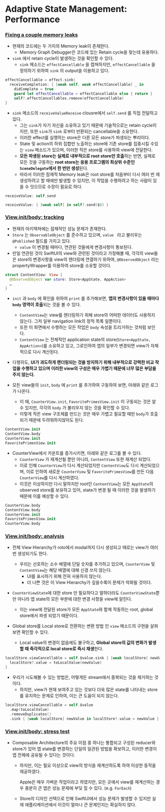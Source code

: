 # Adaptive State Management: Performance

### [Fixing a couple memory leaks](https://www.pointfree.co/collections/composable-architecture/adaptation/ep94-adaptive-state-management-performance#t126)

- 현재의 코드에는 두 가지의 Memory leak이 존재한다.
  - Memory Graph Debugger은 코드에 있는 Retain cycle을 찾는데 유용하다.
- `sink` 에서 retain cycle이 발생하는 것을 확인할 수 있다.
  - `sink` 메소드는 `effectCancellable` 을 캡쳐하지만, `effectCancellable` 을 정의하기 위하여 `sink` 의 output을 이용하고 있다.

```swift
effectCancellable = effect.sink(
  receiveCompletion: { [weak self, weak effectCancellable] _ in
    didComplete = true
    guard let effectCancellable = effectCancellable else { return }
    self?.effectCancellables.remove(effectCancellable)
}
```

- `sink` 메소드의 `receiveValueReceive` clousre에서 `self.send` 를 직접 전달하고 있다.
  - 그는 `sink`가 자기 자신을 소유하고 있기 때문에 기술적으로는 retain cycle이지만,  또한  `sink`가 `sink` 로부터 반환되는 cancellable을 소유한다.
  - 이러한 effect를 실행하는 store은 다른 모든 store가 파생되는 뿌리이다.
  - State 및 action의 하위 집합만 노출하는 store에 기존 store를 집중시킬 수있는 `view` 메소드가 있으며, 이러한 작은 store를 사용하여 view에 전달한다.
  - **모든 파생된 store는 실제로 내부적으로 root store만 호출**하는 반면, 실제로 모든 것을 구동하는 **root store는 응용 프로그램의 최상위 수준인 `SceneDelegate`에서 한 번만 생성**된다.
  - 따라서 이러한 잠재적 Memory leak은 root store를 처음부터 다시 여러 번 재생성하려고 할 때에만 발생할 수 있지만, 이 작업을 수행하려고 하는 사람이 있을 수 잇으므로 수정이 필요로 하다.

```swift
receiveValue: self.send

receiveValue: { [weak self] in self?.send($0) }
```

### [View.init/body: tracking](https://www.pointfree.co/collections/composable-architecture/adaptation/ep94-adaptive-state-management-performance#t551)

- 현재의 아키텍쳐에는 잠재적인 성능 문제가 존재한다.
- `Store` 는 `ObservableObject` 를 준수하고 있으며, `value ` 라고 불리우는 `@Published` 필드를 가지고 있다.
  - `value` 이 변경될 때마다, 연관된 것들에게 변경사항이 통보된다.
- 만일 연관된 것이 SwiftUI의 view와 관련된 것이라고 가정해볼 때, 각각의 view들은 store의 변경사항을 view의 렌더링에 연결하기 위하여, `@ObservedObject`  라는 propertyWrapper를 이용하여 store를 소유할 것이다.

```swift
struct ContentView: View {
  @ObservedObject var store: Store<AppState, AppAction>
  …
}
```

- `init` 과 `body` 에 확인을 위하여 `print` 를 추가해보면, **앱의 변경사항이 있을 때마다 `body` 영역이 호출**되는 것을 볼 수 있다.
  - `ContentView`는 view를 렌더링하기 위해 store의 어떠한 데이터도 사용하지 않는다. 그저 일부 navigation link의 정적 목록 일뿐이다.	
  - 또한 이 화면에서 수행하는 모든 작업은 `body` 속성을 트리거하는 것처럼 보인다. 
  - `ContentView` 는 전체적인 application state의 store(`Store<AppState, AppAction>`)를 소유하고 있고, 그로인하여 앱의 일부가 변경되면 view가 자체적으로 다시 계산된다.
- 다행히도, **UI가 과도하게 렌더링되는 것을 방지하기 위해 내부적으로 강력한 비교 작업을 수행하고 있으며 이러한 view의 구성은 매우 가볍기 때문에 너무 많은 부담을 주지 않는다.**

- 모든 view들의 `init`, `body` 에 `print` 를 추가하여 구동하여 보면, 아래와 같은 로그가 나온다.
  - 이 때, `CounterView.init`, `FavoritePrimesView.init` 이 구동되는 것은 알 수 있지만, 각각의 `body` 가 불리우지 않는 것을 확인할 수 있다.
  - 이렇게 작은 view 구조체를 만드는 것은 매우 가볍고 필요할 때만 `body`가 호출되기 때문에 두려워하지않아도 된다.

```swift
ContentView.init
ContentView.body
CounterView.init
FavoritePrimesView.init
```

- CounterView에서 카운트를 증가시키면, 아래와 같은 로그를 볼 수 있다.
  - `CounterView` 가 재계산될 뿐만 아니라, `ContentView` 또한 재계산 되었다. 
  - 이로 인해 `CounterView`가 다시 계산되었지만 `ContentView`도 다시 계산되었으며, 이로 인하여 새로운 `CounterView` 및 `FavoritePrimesView`를 만든 다음 `CounterView`를 다시 계산하였다.
  - 이것은 이상하지만 다시 말하지만 root인 `ContentView`는 모든 `AppState`의 observed store를 보유하고 있어, state가 변경 될 때 이러한 것을 발생하기 때문에 이를 예상할 수 있다.

```swift
CounterView.body
ContentView.body
CounterView.init
FavoritePrimesView.init
CounterView.body
```

### [View.init/body: analysis](https://www.pointfree.co/collections/composable-architecture/adaptation/ep94-adaptive-state-management-performance#t896)

- 전체 View Hierarchy가 roto에서 modal까지 다시 생성되고 때로는 view가 여러 번 생성되기도 한다.
  - 우리는 선호하는 소수 배열에 단일 숫자를 추가하고 있으며, `CounterView` 및` ContentView`는 해당 배열에 대해 신경 쓰지 않는다. 
    - UI를 표시하기 위해 전혀 사용하지 않는다. 
    - 더 나쁜 것은 이 View Hierarchy가 깊을수록이 문제가 악화될 것이다.

- `CounterViewState`에 대한 store 만 필요하다고 말하더라도 `CounterViewState`뿐만 아니라 앱 state의 모든 부분에 대한 변경 사항을 view에 알린다. 
  - 이는 view에 전달된 store가 모든 `AppState`와 함께 작동하는 root, global store에서 파생 되었기 때문이다.
- Global store를 Local store로 전환하는 변환 방법 인 `view` 메소드의 구현을 살펴보면 확인할 수 있다.
  - Local value의 변경이 없음에도 불구하고, **Global store의 값의 변화가 발생할 때 즉각적으로 local store로 즉시 재생**한다.

```swift
localStore.viewCancellable = self.$value.sink { [weak localStore] newValue in
  localStore?.value = toLocalValue(newValue)
}
```

- 우리가 시도해볼 수 있는 방법은, 어떻게든 stream에서 중복되는 것을 제거하는 것이다.
  - 하지만, view가 현재 보여주고 있는 것보다 더욱 많은 state를 나타내는 store를 유지하는 문제로 인하여, 이는 큰 도움이 되지 않는다.

```swift
localStore.viewCancellable = self.$value
  .map(toLocalValue)
  .removeDuplicates()
  .sink { [weak localStore] newValue in localStore?.value = newValue }
```

### [View.init/body: stress test](https://www.pointfree.co/collections/composable-architecture/adaptation/ep94-adaptive-state-management-performance#t1064)

- Composable Architecture의 주요 이점 중 하나는 통합되고 구성된 reducer와 store가 있어 앱 state를 변경하는 단일의 일관된 방법을 확보하고, 이러한 변경이 앱 전체에 공유될 수 있다는 것이다. 

  - 하지만, 이는 필요 이상으로 view의 방식을 재계산하도록 하여 이상한 동작을 제공하였다.

    Apple은 매우 가벼운 작업이라고 하였지만, 모든 곳에서 view를 재계산하는 경우 충분히 큰 앱은 성능 문제에 부딪 힐 수 있다. (e.g. `ForEach`)

  - Store의 디자인 선택으로 인해 SwiftUI에서 성능 문제가 발생할 수 있지만 실제 애플리케이션에서 이것이 얼마나 큰 문제인지는 확실하지 않다.

